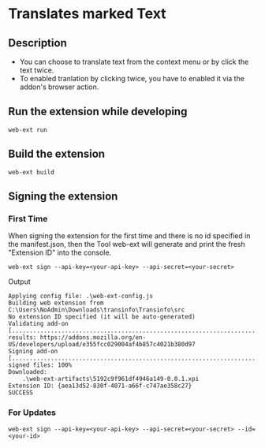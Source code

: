 # Translates marked Text

## Description

- You can choose to translate text from the context menu or by click the text twice.
- To enabled tranlation by clicking twice, you have to enabled it via the addon's browser action.

## Run the extension while developing

    web-ext run

## Build the extension

    web-ext build

## Signing the extension
### First Time
When signing the extension for the first time and there is no id specified in the manifest.json, then the Tool web-ext will generate and print the fresh "Extension ID" into the console.

    web-ext sign --api-key=<your-api-key> --api-secret=<your-secret>

Output

    Applying config file: .\web-ext-config.js
    Building web extension from C:\Users\NoAdmin\Downloads\transinfo\Transinfo\src
    No extension ID specified (it will be auto-generated)
    Validating add-on [.........................................................................................................................]Validation results: https://addons.mozilla.org/en-US/developers/upload/e355fcc029004af4b857c4021b380d97
    Signing add-on [............................................................................................................................]Downloading signed files: 100%
    Downloaded:
        .\web-ext-artifacts\5192c9f961df4946a149-0.0.1.xpi
    Extension ID: {aea13d52-830f-4071-a66f-c747ae358c27}
    SUCCESS

### For Updates

    web-ext sign --api-key=<your-api-key> --api-secret=<your-secret> --id=<your-id>